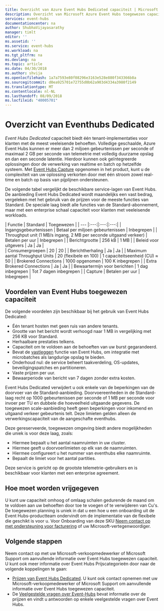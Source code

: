 ```yaml
---
title: Overzicht van Azure Event Hubs Dedicated capaciteit | Microsoft Docs
description: Overzicht van Microsoft Azure Event Hubs toegewezen capaciteit.
services: event-hubs
documentationcenter: na
author: ShubhaVijayasarathy
manager: timlt
editor: ''
ms.assetid: ''
ms.service: event-hubs
ms.workload: na
ms.tgt_pltfrm: na
ms.devlang: na
ms.topic: article
ms.date: 04/30/2018
ms.author: shvija
ms.openlocfilehash: 1a7a7593e80f08296e3163e528e880f343366b8a
ms.sourcegitcommit: d0ea925701e72755d0b62a903d4334a3980f2149
ms.translationtype: MT
ms.contentlocale: nl-NL
ms.lasthandoff: 08/09/2018
ms.locfileid: "40005701"
---
```

# <a name="overview-of-event-hubs-dedicated"></a>Overzicht van Eventhubs Dedicated

*Event Hubs Dedicated* capaciteit biedt één tenant-implementaties voor klanten met de meest veeleisende behoeften. Volledige geschaalde, Azure Event Hubs kunnen er meer dan 2 miljoen gebeurtenissen per seconde of maximaal 2 GB per seconde van telemetrie met volledig duurzame opslag en dan een seconde latentie. Hierdoor kunnen ook geïntegreerde oplossingen door de verwerking van realtime en batch op hetzelfde systeem. Met [Event Hubs Capture](event-hubs-capture-overview.md) opgenomen in het product, kunt u de complexiteit van uw oplossing verkorten door met één stroom zowel real-time en batch op basis van pijplijnen ondersteunen.

De volgende tabel vergelijkt de beschikbare service-lagen van Event Hubs. De aanbieding Event Hubs Dedicated wordt maandelijks een vast bedrag, vergeleken met het gebruik van de prijzen voor de meeste functies van Standard. De speciale laag biedt alle functies van de Standard-abonnement, maar met een enterprise schaal capaciteit voor klanten met veeleisende workloads. 

| Functie | Standard | Toegewezen |
| --- |:---:|:---:|:---:|
| Ingangsgebeurtenissen | Betaal per miljoen gebeurtenissen | Inbegrepen |
| Throughput unit (1 MB/s ingang, 2 MB per seconde uitgaand verkeer) | Betalen per uur | Inbegrepen |
| Berichtgrootte | 256 kB | 1 MB |
| Beleid voor uitgevers | Ja | Ja |   
| Consumergroepen | 20 | 20 |
| Berichtherhaling | Ja | Ja |
| Maximum aantal Throughput Units | 20 (flexibele en 100)   | 1 capaciteitseenheid (CU) ≈ 50 |
| Brokered Connections | 1000 opgenomen | 100 K inbegrepen |
| Extra Brokered Connections | Ja | Ja |
| Bewaartermijn voor berichten | 1 dag inbegrepen | Tot 7 dagen inbegrepen |
| Capture | Betalen per uur | Inbegrepen |

## <a name="benefits-of-event-hubs-dedicated-capacity"></a>Voordelen van Event Hubs toegewezen capaciteit

De volgende voordelen zijn beschikbaar bij het gebruik van Event Hubs Dedicated:

* Één tenant hosten met geen ruis van andere tenants.
* Grootte van het bericht wordt verhoogd naar 1 MB in vergelijking met 256 KB voor Standard.
* Herhaalbare prestaties telkens.
* Capaciteit om te voldoen aan de behoeften van uw burst gegarandeerd.
* Bevat de [vastleggen](event-hubs-capture-overview.md) functie van Event Hubs, om integratie met microbatches als langdurige opslag te bieden.
* Onderhoud nul: de service beheert taakverdeling, OS-updates, beveiligingspatches en partitioneren.
* Vaste prijzen per uur.
* Bewaarperiode van bericht van 7 dagen zonder extra kosten.

Event Hubs Dedicated verwijdert u ook enkele van de beperkingen van de doorvoer van de Standard-aanbieding. Doorvoereenheden in de Standard-laag recht op 1000 gebeurtenissen per seconde of 1 MB per seconde voor invoer per TU en dubbele die hoeveelheid uitgaande gegevens. De toegewezen scale-aanbieding heeft geen beperkingen voor inkomend en uitgaand verkeer gebeurtenis telt. Deze limieten gelden alleen de verwerkingscapaciteit van de aangeschafte eventhubs.

Deze gereserveerde, toegewezen omgeving biedt andere mogelijkheden die uniek is voor deze laag, zoals:

* Hiermee bepaalt u het aantal naamruimten in uw cluster.
* Hiermee geeft u doorvoerlimieten op elk van de naamruimten.
* Hiermee configureert u het nummer van eventhubs elke naamruimte.
* Bepaalt de limiet voor het aantal partities.

Deze service is gericht op de grootste telemetrie-gebruikers en is beschikbaar voor klanten met een enterprise agreement.

## <a name="how-to-onboard"></a>Hoe moet worden vrijgegeven

U kunt uw capaciteit omhoog of omlaag schalen gedurende de maand om te voldoen aan uw behoeften door toe te voegen of te verwijderen van Cu's. De toegewezen planning is uniek in dat u een hoe u een onboarding uit de Event Hubs-productteam ondervindt om de implementatie van de flexibele die geschikt is voor u. Voor Onboarding van deze SKU [Neem contact op met ondersteuning voor facturering](https://ms.portal.azure.com/#create/Microsoft.Support) of uw Microsoft-vertegenwoordiger.

## <a name="next-steps"></a>Volgende stappen

Neem contact op met uw Microsoft-verkoopmedewerker of Microsoft Support om aanvullende informatie over Event Hubs toegewezen capaciteit. U kunt ook meer informatie over Event Hubs Prijscategorieën door naar de volgende koppelingen te gaan:

- [Prijzen van Event Hubs Dedicated](https://azure.microsoft.com/pricing/details/event-hubs/). U kunt ook contact opnemen met uw Microsoft-verkoopmedewerker of Microsoft Support om aanvullende informatie over Event Hubs toegewezen capaciteit.
- De [Veelgestelde vragen over Event-Hubs](event-hubs-faq.md) bevat informatie over de prijzen en vindt u antwoorden op enkele veelgestelde vragen over Event Hubs. 
